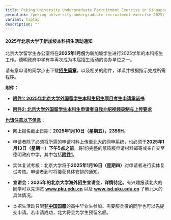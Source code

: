 ```yaml
---
title: Peking University Undergraduate Recruitment Exercise in Singapore for 2025
permalink: /peking-university-undergraduate-recruitment-exercise-2025/
variant: tiptap
description: ""
---
```

<h4><strong>2025年北京大学于新加坡本科招生活动通知</strong></h4>
<p>北京大学留学生办公室将在<strong>2025年1月份</strong>为新加坡学生进行2025学年的本科招生工作。德明政府中学有幸再次成为本届招生活动的协办单位之一。</p>
<p>请有意申请的同学点击下载<strong><a href="/files/2025_Beijing_University_zhaosheng_jianzhang.pdf" rel="noopener nofollow" target="_blank">招生简章</a></strong>，以及相关的附件，详读并根据指示完成所需程序。</p>
<p><strong>附件：</strong>
</p>
<ul data-tight="true" class="tight">
<li>
<p><strong><a href="/files/2025_Beijing_University_chengnuoshu.pdf" rel="noopener nofollow" target="_blank">附件1: 2025年北京大学外国留学生本科生招生项目考生申请承诺书</a></strong>
</p>
</li>
<li>
<p><strong><a href="/files/2025_Beijing_University_ziwojieshao.pdf" rel="noopener nofollow" target="_blank">附件2: 北京大学外国留学生本科生申请者自我介绍视频录制与上传要求</a></strong>
</p>
</li>
</ul>
<p></p>
<p><strong><u>也请注意以下信息</u></strong>：</p>
<ul data-tight="true" class="tight">
<li>
<p>网上报名截止日期：<strong>2025年1月10日（星期五），2359H</strong>。</p>
</li>
<li>
<p>申请者除了必须将所需的申请材料上传至北大的网申系统，也必须于<strong>2025年1月13日（星期一）下午5点之前</strong>，将1份完整的纸质版申请材料邮寄或亲自交至德明政府中学，其中包括<strong><a href="/files/2025_Beijing_University_chengnuoshu.pdf" rel="noopener nofollow" target="_blank">附件1</a></strong>。</p>
</li>
<li>
<p>实体复试考核：北京大学将于<strong>2025年1月16日（星期四）</strong>对申请者进行实体复试考核。申请者到时将接获具体安排的通知。</p>
</li>
<li>
<p><strong>宣讲会：2025年的北京大学海外招生宣讲会，详情待定。</strong>有兴趣报读北大的同学可以先浏览 <strong><a href="http://www.pku.edu.cn" rel="noopener noreferrer nofollow" target="_blank">www.pku.edu.cn</a></strong> 以及 <strong><a href="http://www.isd.pku.edu.cn" rel="noopener noreferrer nofollow" target="_blank">www.isd.pku.edu.cn</a>  </strong>了解北大的具体情况。</p>
</li>
<li>
<p>本招生活动只限<strong><u>非中国国籍</u></strong>的高中毕业生参加。需要服兵役的同学也可以先提交申请。若申请成功，北大将会为学生预留名额。</p>
</li>
</ul>
<p></p>